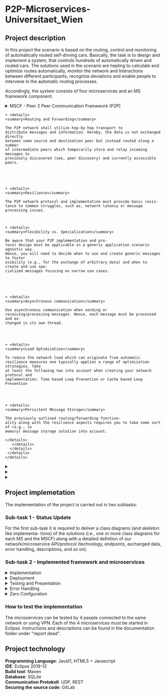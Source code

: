 # P2P-Microservices-Universitaet_Wien


## Project description


In this project the scenario is based on the routing, control and monitoring of automatically routed self-driving cars. Basically, the task is to design and implement a system,
that controls hundreds of automatically driven and routed cars. The solutions used in the scenario are hepling to calculate and optimize routes automatically, monitor the network and
Interactions between different participants, recognize deviations and enable people to intervene in the automatic routing processes. 

Accordingly, the system consists of four microservices and an MS framework component.


<details>
<summary>MSCF - Peer 2 Peer Communication Framework (P2P)</summary>

The P2P protocol design and implementation should provide simplifed P2P network
functionality which is utilized by all other MS. Overall the protocol design must provide
the following mandatory functionality:
   
+ <details>
	<summary>Peer Discovery</summary>
	
	In a truly distributed, non-centralized P2P network the most basic
	way to discover other peers (i.e., microservice instances) and their provided func-
	tionality is so called scanning. Hereby, after starting up a peer starts to systemati-
	cally scan IP addresses and ports (in reasonable intervals) for peers. Subsequently,
	messages are sent/forwarded to these peers only.
	
</details>


	+ <details>
	<summary>Routing and Forwarding</summary>
	
	The P2P network shall utilize hop-by-hop transport to
	distribute messages and information. Hereby, the data is not exchanged directly
	between some source and destination peer but instead routed along a number
	of intermediate peers which temporarily store and relay incoming messages to
	previously discovered (see, peer discovery) and currently accessible peers.
	
	



	+ <details>
	<summary>Resilience</summary>
	
	The P2P network protocol and implementation must provide basic resis-
	tance to common struggles, such as, network latency or message processing issues.
	
	

	+ <details>
	<summary>Flexibility vs. Specialization</summary>
	
	Be aware that your P2P implementation and pro-
	tocol design must be applicable in a generic application scenario agnostic way.
	Hence, you will need to decide when to use and create generic messages to foster
	exibility (e.g., for the exchange of arbitrary data) and when to create and use spe-
	cialized messages focusing on narrow use cases.

	



	+ <details>
	<summary>Asynchronous communication</summary>
	
	Use asynchronous communication when sending or
	receiving/processing messages. Hence, each message must be processed and ex-
	changed in its own thread.
	
	
	

	+ <details>
	<summary>Load Optimization</summary>
	
	To reduce the network load which can originate from automatic
	resilience measures one typically applies a range of optimization strategies. Take
	at least the following two into account when creating your network protocol and
	implementation: Time based Loop Prevention or Cache based Loop Prevention
	
	


	+ <details>
	<summary>Persistent Message Storage</summary>
	
	The previously outlined routing/forwarding function-
	ality along with the resilience aspects requires you to take some sort of (e.g., in
	memory) message storage solution into account.
	
	</details>
       </details>
      </details>
     </details> 
    </details>
   </details>


</details>


<details>
<summary>	</summary>
<p>


</p>
</details>



<details>
<summary>	</summary>
<p>


</p>
</details>



<details>
<summary>	</summary>
<p>


</p>
</details>



## Project implemetation

The implementation of the project is carried out in two subtasks:


### Sub-task 1 - Status Update 

For the first sub-task it is required to deliver a class diagrams (and skeleton like implementa-
tions) of the solutions (i.e., one or more class diagrams for each MS and the MSCF) along
with a detailed defnition of our network/microservice API/protocol (technology, endpoints,
exchanged data, error handling, descriptions, and so on).



### Sub-task 2 - Implemented framework and microservices



<details>
<summary>Implementation</summary>
<p>
The team is free to chose which technology stack the service will run upon.
Any statically typed language of our liking, such as, Java is free to use. In general, it is expected that
we apply language extensions, such as, TypeScript for languages which are not capable
of static type checks out of the box.
</p>
</details>




<details>
<summary>Deployment</summary>
<p>
We have to make sure that our service's functionality is made available
to our team colleagues via a shared network (i.e. either a VPN or the Internet). In
order to be accessible via a network, our service will have to 1) actually run somewhere
(e.g., your notebook, your desktop at home, or even a hosted virtual machine, . . . ) and
2) listen on a port for incoming requests (e.g., a HTTP server listens on port 80)
</p>
</details>




<details>
<summary>Testing and Presentation</summary>
<p>
Make sure that each Microservice can be tested
even when some/all other Microservices are not available. This is necessary as, typically,
during development time not each service your implementation depends upon is avail-
able.
</p>
</details>

<details>
<summary>Error Handling</summary>
<p>
In dynamic MS landscapes errors can occur all the time and must be
compensated (if possible) and communicated along the way to react accordingly. Hence,
take error handling and error communication into account when designing your MS and
the related network API/protocol. For example, how are you handling cases where a
MS crashes and/or terminates before it can completely process all messages delivered
to it?
</p>
</details>

<details>
<summary>Zero Confguration</summary>
<p>
MSs should build up their own network and interconnections dynam-
ically, such that, it becomes, possible to simply start new MS instances which will
automatically be picked up and integrated by all other already running MS instances.
</p>
</details>



### How to test the implementation 

The microservices can be tested by 4 people connected to the same network or using VPN. Each of the 4 microservices must be started in Eclipse. Instructions and descriptions can be found in the documentation folder under "report dead".




## Project technology


**Programming Language**: Java11, HTML5 + Javascript <br/>
**IDE**: Eclipse 2019-12 <br/>
**Build tool**: Maven  <br/>
**Database**: SQLite  <br/>
**Communication Protokoll**: UDP, REST <br/>
**Securing the source code**: GitLab <br/>




